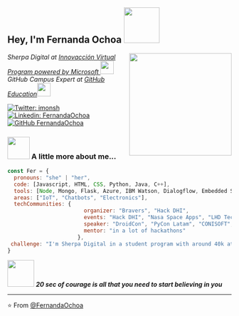 <h2> Hey, I'm Fernanda Ochoa <img src="https://media.giphy.com/media/L2fhrK3Jpual0S9SLE/giphy.gif" width="80"></h2>
<img align='right' src="https://media.giphy.com/media/J2UKv6Uh1OwTtRKiWV/giphy.gif" width="230">

<p><em>Sherpa Digital at <a href="https://innovaccion.mx/"> Innovacción Virtual Program powered by Microsoft </a><img src="https://media.giphy.com/media/lkdPnAgct5JYvnddL9/giphy.gif" width="30"></br>GitHub Campus Expert at <a href="https://githubcampus.expert/">GitHub Education</a><img src="https://media.giphy.com/media/jTNaPTjk7mOIj4F5kj/giphy.gif" width="30"> 
</em></p>

[![Twitter: imonsh](https://img.shields.io/twitter/follow/imonsh?style=social)](https://twitter.com/imonsh)
[![Linkedin: FernandaOchoa](https://img.shields.io/badge/-FernandaOchoa-blue?style=flat-square&logo=Linkedin&logoColor=white&link=https://www.linkedin.com/in/fernandaochoa8/)](https://www.linkedin.com/in/fernandaochoa8/)
[![GitHub FernandaOchoa](https://img.shields.io/github/followers/FernandaOchoa?label=follow&style=social)](https://github.com/FernandaOchoa)

### <img src="https://i.pinimg.com/originals/27/b2/16/27b216fa373d75906c2b8b51661d8b13.gif" width="50"> A little more about me...  

```javascript
const Fer = {
  pronouns: "she" | "her",
  code: [Javascript, HTML, CSS, Python, Java, C++], 
  tools: [Node, Mongo, Flask, Azure, IBM Watson, Dialogflow, Embedded Systems],
  areas: ["IoT", "Chatbots", "Electronics"],
  techCommunities: {
                        organizer: "Bravers", "Hack DHI",
                        events: "Hack DHI", "Nasa Space Apps", "LHD Tec León", "and many collabs",
                        speaker: "DroidCon", "PyCon Latam", "CONISOFT", "OctogatosConf soon..",
                        mentor: "in a lot of hackathons"
                      },
 challenge: "I'm Sherpa Digital in a student program with around 40k attendees by next 2 months.. "
}
```

<img src="https://64.media.tumblr.com/tumblr_m61fepJlP51rr9d7p.gif" width="60"> <em><b> 20 sec of courage is all that you need to start believing in you</b> </em>

---

⭐️ From [@FernandaOchoa](https://github.com/FernandaOchoa)

